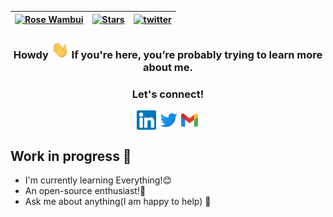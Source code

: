 <div align="center">

| [![Rose Wambui](https://img.shields.io/badge/RM-Rose%20Mwangi-blue)](#) | [![Stars](https://img.shields.io/github/stars/codemuse-io?label=Profile%20Stars&logo=Profile%20stars&logoColor=b)](#) | [![twitter](https://img.shields.io/twitter/follow/codemuse_io?label=followers&logo=twitter&color=%23007ec6&style=plastic)](https://twitter.com/codemuse_) | 
--| --| --|

</div>

<h3 align="center"> Howdy <img src="img/hello.gif" width="29"> If you're here, you’re probably trying to learn more about me.</h3>
<div align="center">
<h3> Let's connect!</h3>
  <a target="_blank" href="https://www.linkedin.com/in/rose-mwangi-8a86b3131/"><img align="center"      src="img/linkedin.svg" alt="Rose | LinkedIn" width="31px"/></a>
  <a target="_blank" href="https://twitter.com/@codemuse_"><img align="center" src="img/twitter.svg" alt="Rose | Twitter" width="31px"/></a>
  <a target="_blank" href="mailto:codemuseio@gmail.com:"><img align="center" src="img/icons8-gmail.svg" alt="Rose | Mail" width="31px"/></a>
</div>

<div>
<h2 align="left" padding-left="45px" >Work in progress 🔭 </h2>

* I'm currently learning Everything!😊
* An open-source enthusiast!🔣
* Ask me about anything(I am happy to help) 💬

<!-- <h2 align="left">Stats 📈 </h2>
<p align="left">
<img width="380px" align="left" src="https://github-readme-streak-stats.herokuapp.com/?user=codemuse-io&show_icons=true&hide_border=true&&count_private=true&include_all_commits=true&theme=dark&stroke=0000&background=0D1117" />
</p>
</div> -->
